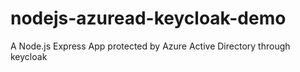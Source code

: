 # nodejs-azuread-keycloak-demo
A Node.js Express App protected by Azure Active Directory through keycloak
